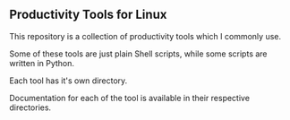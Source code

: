 ## Productivity Tools for Linux

This repository is a collection of productivity tools which I commonly use.  

Some of these tools are just plain Shell scripts, while some scripts are written in Python.

Each tool has it's own directory. 

Documentation for each of the tool is available in their respective directories.


